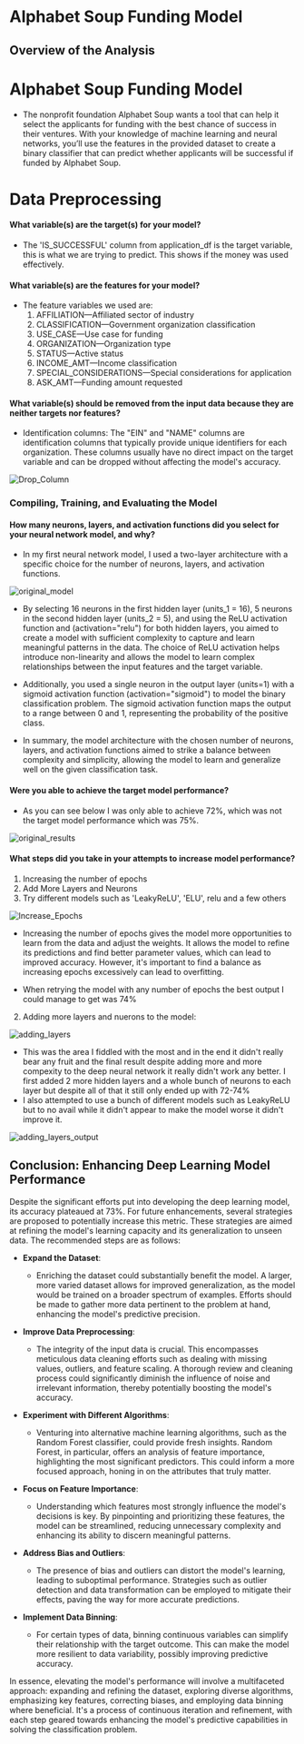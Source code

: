 # Alphabet Soup Funding Model

## Overview of the Analysis

# Alphabet Soup Funding Model
* The nonprofit foundation Alphabet Soup wants a tool that can help it select the applicants for funding with the best chance of success in their ventures. With your knowledge of machine learning and neural networks, you’ll use the features in the provided dataset to create a binary classifier that can predict whether applicants will be successful if funded by Alphabet Soup.

# Data Preprocessing
#### What variable(s) are the target(s) for your model?
* The 'IS_SUCCESSFUL' column from application_df is the target variable, this is what we are trying to predict. This shows if the money was used effectively.
  
#### What variable(s) are the features for your model?
* The feature variables we used are:
  1. AFFILIATION—Affiliated sector of industry
  2. CLASSIFICATION—Government organization classification
  3. USE_CASE—Use case for funding
  4. ORGANIZATION—Organization type
  5. STATUS—Active status
  6. INCOME_AMT—Income classification
  7. SPECIAL_CONSIDERATIONS—Special considerations for application
  8. ASK_AMT—Funding amount requested

#### What variable(s) should be removed from the input data because they are neither targets nor features?
* Identification columns: The "EIN" and "NAME" columns are identification columns that typically provide unique identifiers for each organization. These columns usually have no direct impact on the target variable and can be dropped without affecting the model's accuracy.

![Drop_Column](Images/DropColumns.jpg)

### Compiling, Training, and Evaluating the Model

#### How many neurons, layers, and activation functions did you select for your neural network model, and why?
* In my first neural network model, I used a two-layer architecture with a specific choice for the number of neurons, layers, and activation functions.

![original_model](Images/InitialModel.jpg)

* By selecting 16 neurons in the first hidden layer (units_1 = 16), 5 neurons in the second hidden layer (units_2 = 5), and using the ReLU activation function  and (activation="relu") for both hidden layers, you aimed to create a model with sufficient complexity to capture and learn meaningful patterns in the data. The choice of ReLU activation helps introduce non-linearity and allows the model to learn complex relationships between the input features and the target variable.

* Additionally, you used a single neuron in the output layer (units=1) with a sigmoid activation function (activation="sigmoid") to model the binary classification problem. The sigmoid activation function maps the output to a range between 0 and 1, representing the probability of the positive class.

* In summary, the model architecture with the chosen number of neurons, layers, and activation functions aimed to strike a balance between complexity and simplicity, allowing the model to learn and generalize well on the given classification task.

#### Were you able to achieve the target model performance?
* As you can see below I was only able to achieve 72%, which was not the target model performance which was 75%. 

![original_results](Images/InitialModel.jpg)

#### What steps did you take in your attempts to increase model performance?
1. Increasing the number of epochs
2. Add More Layers and Neurons
3. Try different models such as 'LeakyReLU', 'ELU', relu and a few others 
   
![Increase_Epochs](Images/IncreasedEpochs.jpg)

* Increasing the number of epochs gives the model more opportunities to learn from the data and adjust the weights. It allows the model to refine its predictions and find better parameter values, which can lead to improved accuracy. However, it's important to find a balance as increasing epochs excessively can lead to overfitting.

* When retrying the model with any number of epochs the best output I could manage to get was 74%

2. Adding more layers and nuerons to the model:

![adding_layers](Images/OptimizedModel.jpg)

* This was the area I fiddled with the most and in the end it didn't really bear any fruit and the final result despite adding more and more compexity to the deep neural network it really didn't work any better. I first added 2 more hidden layers and a whole bunch of neurons to each layer but despite all of that it still only ended up with 72-74% 
* I also attempted to use a bunch of different models such as LeakyReLU but to no avail while it didn't appear to make the model worse it didn't improve it.
  
![adding_layers_output](Images/OptimizedOutput.jpg)

## Conclusion: Enhancing Deep Learning Model Performance

Despite the significant efforts put into developing the deep learning model, its accuracy plateaued at 73%. For future enhancements, several strategies are proposed to potentially increase this metric. These strategies are aimed at refining the model's learning capacity and its generalization to unseen data. The recommended steps are as follows:

- **Expand the Dataset**:
  - Enriching the dataset could substantially benefit the model. A larger, more varied dataset allows for improved generalization, as the model would be trained on a broader spectrum of examples. Efforts should be made to gather more data pertinent to the problem at hand, enhancing the model's predictive precision.

- **Improve Data Preprocessing**:
  - The integrity of the input data is crucial. This encompasses meticulous data cleaning efforts such as dealing with missing values, outliers, and feature scaling. A thorough review and cleaning process could significantly diminish the influence of noise and irrelevant information, thereby potentially boosting the model's accuracy.

- **Experiment with Different Algorithms**:
  - Venturing into alternative machine learning algorithms, such as the Random Forest classifier, could provide fresh insights. Random Forest, in particular, offers an analysis of feature importance, highlighting the most significant predictors. This could inform a more focused approach, honing in on the attributes that truly matter.

- **Focus on Feature Importance**:
  - Understanding which features most strongly influence the model's decisions is key. By pinpointing and prioritizing these features, the model can be streamlined, reducing unnecessary complexity and enhancing its ability to discern meaningful patterns.

- **Address Bias and Outliers**:
  - The presence of bias and outliers can distort the model's learning, leading to suboptimal performance. Strategies such as outlier detection and data transformation can be employed to mitigate their effects, paving the way for more accurate predictions.

- **Implement Data Binning**:
  - For certain types of data, binning continuous variables can simplify their relationship with the target outcome. This can make the model more resilient to data variability, possibly improving predictive accuracy.

In essence, elevating the model's performance will involve a multifaceted approach: expanding and refining the dataset, exploring diverse algorithms, emphasizing key features, correcting biases, and employing data binning where beneficial. It's a process of continuous iteration and refinement, with each step geared towards enhancing the model's predictive capabilities in solving the classification problem.



